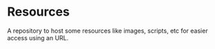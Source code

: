 # Resources
A repository to host some resources like images, scripts, etc for easier access using an URL.
